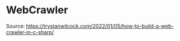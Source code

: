 # WebCrawler

Source: <https://trystanwilcock.com/2022/01/05/how-to-build-a-web-crawler-in-c-sharp/>
